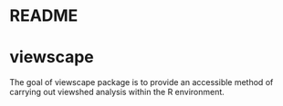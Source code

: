 README
================

# viewscape

The goal of viewscape package is to provide an accessible method of
carrying out viewshed analysis within the R environment.
